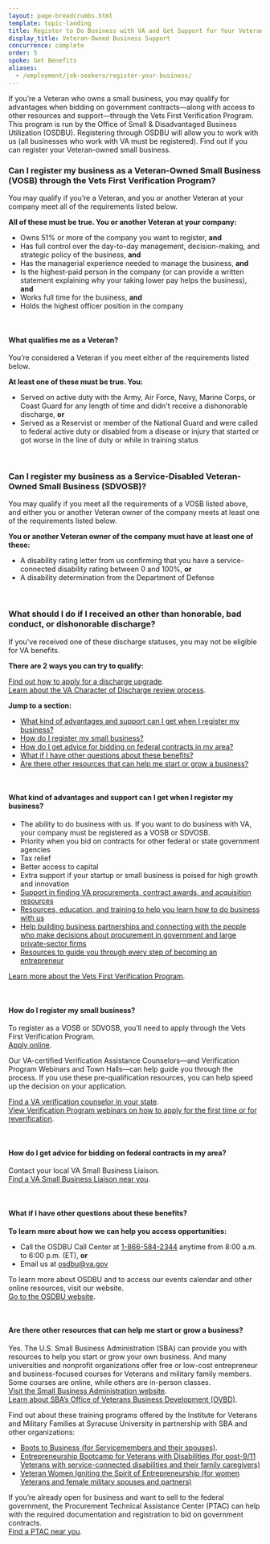 ```yaml
---
layout: page-breadcrumbs.html
template: topic-landing
title: Register to Do Business with VA and Get Support for Your Veteran-Owned Small Business
display_title: Veteran-Owned Business Support
concurrence: complete
order: 5
spoke: Get Benefits
aliases:
  - /employment/job-seekers/register-your-business/
---
```


<div class="va-introtext">

If you’re a Veteran who owns a small business, you may qualify for advantages when bidding on government contracts—along with access to other resources and support—through the Vets First Verification Program. This program is run by the Office of Small & Disadvantaged Business Utilization (OSDBU). Registering through OSDBU will allow you to work with us (all businesses who work with VA must be registered). Find out if you can register your Veteran-owned small business.

</div>

<div class="feature" markdown="1">

### Can I register my business as a Veteran-Owned Small Business (VOSB) through the Vets First Verification Program?

You may qualify if you’re a Veteran, and you or another Veteran at your company meet all of the requirements listed below.

**All of these must be true. You or another Veteran at your company:**

- Owns 51% or more of the company you want to register, **and**
- Has full control over the day-to-day management, decision-making, and strategic policy of the business, **and**
- Has the managerial experience needed to manage the business, **and**
- Is the highest-paid person in the company (or can provide a written statement explaining why your taking lower pay helps the business), **and**
- Works full time for the business, **and**
- Holds the highest officer position in the company

<br>

#### What qualifies me as a Veteran?

You’re considered a Veteran if you meet either of the requirements listed below.

**At least one of these must be true. You:**

- Served on active duty with the Army, Air Force, Navy, Marine Corps, or Coast Guard for any length of time and didn't receive a dishonorable discharge, **or**
- Served as a Reservist or member of the National Guard and were called to federal active duty or disabled from a disease or injury that started or got worse in the line of duty or while in training status

<br>

### Can I register my business as a Service-Disabled Veteran-Owned Small Business (SDVOSB)?

You may qualify if you meet all the requirements of a VOSB listed above, and either you or another Veteran owner of the company meets at least one of the requirements listed below.

**You or another Veteran owner of the company must have at least one of these:**

- A disability rating letter from us confirming that you have a service-connected disability rating between 0 and 100%, **or**
- A disability determination from the Department of Defense

<br>

### What should I do if I received an other than honorable, bad conduct, or dishonorable discharge?

If you've received one of these discharge statuses, you may not be eligible for VA benefits.

**There are 2 ways you can try to qualify:**

[Find out how to apply for a discharge upgrade](/discharge-upgrade-instructions/).<br/>
[Learn about the VA Character of Discharge review process](/discharge-upgrade-instructions/#other-options).

</div>

**Jump to a section:**
- [What kind of advantages and support can I get when I register my business?](#business-advantages)
- [How do I register my small business?](#business-how)
- [How do I get advice for bidding on federal contracts in my area?](#business-bidding)
- [What if I have other questions about these benefits?](#business-questions)
- [Are there other resources that can help me start or grow a business?](#business-resources)

<br>
<span id="business-advantages">

#### What kind of advantages and support can I get when I register my business?

- The ability to do business with us. If you want to do business with VA, your company must be registered as a VOSB or SDVOSB.
- Priority when you bid on contracts for other federal or state government agencies
- Tax relief
- Better access to capital
- Extra support if your startup or small business is poised for high growth and innovation
- [Support in finding VA procurements, contract awards, and acquisition resources](https://www.va.gov/osdbu/acquisition/index.asp)
- [Resources, education, and training to help you learn how to do business with us](https://www.va.gov/osdbu/outreach/soc/index.asp)
- [Help building business partnerships and connecting with the people who make decisions about procurement in government and large private-sector firms](https://www.va.gov/osdbu/outreach/dap/index.asp)
- [Resources to guide you through every step of becoming an entrepreneur](https://www.va.gov/OSDBU/entrepreneur/index.asp)<br>

[Learn more about the Vets First Verification Program](https://www.va.gov/osdbu/verification/index.asp).

<br>
<span id="business-how">

#### How do I register my small business?

To register as a VOSB or SDVOSB, you’ll need to apply through the Vets First Verification Program. <br>
[Apply online](https://www.vip.vetbiz.va.gov/).

Our VA-certified Verification Assistance Counselors—and Verification Program Webinars and Town Halls—can help guide you through the process. If you use these pre-qualification resources, you can help speed up the decision on your application.</br>

[Find a VA verification counselor in your state](https://www.va.gov/osdbu/verification/assistance/counselors.asp).</br>
[View Verification Program webinars on how to apply for the first time or for reverification](https://www.va.gov/osdbu/verification/you_asked_we_listened.asp).

<br>
<span id="business-bidding">

#### How do I get advice for bidding on federal contracts in my area?

Contact your local VA Small Business Liaison. <br>
[Find a VA Small Business Liaison near you](https://www.va.gov/OSDBU/about/contacts.asp).

<br>
<span id="business-questions">

#### What if I have other questions about these benefits?

**To learn more about how we can help you access opportunities:**

- Call the OSDBU Call Center at <a href="tel:+1866-584-2344">1-866-584-2344</a> anytime from 8:00 a.m. to 6:00 p.m. (ET), **or**
- Email us at <a href="mailto:osdbu@va.gov">osdbu@va.gov</a><br>

To learn more about OSDBU and to access our events calendar and other online resources, visit our website. <br>
[Go to the OSDBU website](https://www.va.gov/OSDBU/index.asp).

<br>
<span id="business-resources">

#### Are there other resources that can help me start or grow a business?

Yes. The U.S. Small Business Administration (SBA) can provide you with resources to help you start or grow your own business. And many universities and nonprofit organizations offer free or low-cost entrepreneur and business-focused courses for Veterans and military family members. Some courses are online, while others are in-person classes.</br>
[Visit the Small Business Administration website](https://www.sba.gov/).</br>
[Learn about SBA’s Office of Veterans Business Development (OVBD)](https://www.sba.gov/business-guide/grow/veteran-owned-businesses-programs#section-header-0).<br>

Find out about these training programs offered by the Institute for Veterans and Military Families at Syracuse University in partnership with SBA and other organizations:
- [Boots to Business (for Servicemembers and their spouses)](https://ivmf.syracuse.edu/veteran-and-family-resources/starting-growing-a-business/boots-to-business/).
- [Entrepreneurship Bootcamp for Veterans with Disabilities (for post-9/11 Veterans with service-connected disabilities and their family caregivers)](http://ebv.vets.syr.edu/)
- [Veteran Women Igniting the Spirit of Entrepreneurship (for women Veterans and female military spouses and partners)](https://ivmf.syracuse.edu/veteran-and-family-resources/starting-growing-a-business/v-wise/)<br>

If you’re already open for business and want to sell to the federal government, the Procurement Technical Assistance Center (PTAC) can help with the required documentation and registration to bid on government contracts.<br>
[Find a PTAC near you](http://www.aptac-us.org/).
